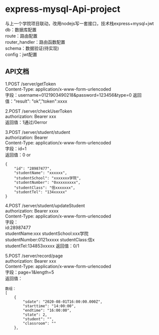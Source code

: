 # express-mysql-Api-project
与上一个学院项目联动，改用nodejs写一套接口，技术栈express+mysql+jwt  
db：数据库配置  
route：路由配置  
router_handler：路由函数配置  
schema：数据验证(待实现)  
config：jwt配置
## API文档
1.POST /server/getToken  
Content-Type: application/x-www-form-urlencoded  
字段：username=0121903490218&password=123456&type=0
返回值："result": "ok","token":xxxx

2.POST /server/checkUserToken  
authorization: Bearer  xxx  
返回值：1通过/0error

3.POST /server/student/student   
authorization: Bearer   
Content-Type: application/x-www-form-urlencoded  
字段：id=1  
返回值：0 or
```
{
    "id": "28987477",
    "studentName": "xxxxxx",
    "studentSchool": "xxxxxxx学院",
    "studentNumber": "0xxxxxxxxx",
    "studentClass": "信xxxxxxx",
    "studentTel": "134xxxxx"
}
```

4.POST /server/student/updateStudent   
authorization: Bearer xxxx  
Content-Type: application/x-www-form-urlencoded  
字段：  
id:28987477  
studentName:xxx 
studentSchool:xxx学院  
studentNumber:0121xxxxx
studentClass:信x  
studentTel:134853xxxxx 
返回值：0/1

5.POST /server/record/page   
authorization: Bearer xxx  
Content-Type: application/x-www-form-urlencoded  
字段：page=1&length=5  
返回值：
```
数组：
[
    {
        "sdate": "2020-08-01T16:00:00.000Z",
        "starttime": "14:00:00",
        "endtime": "16:00:00",
        "state": 2,
        "student": "",
        "classroom": ""
    },
```
